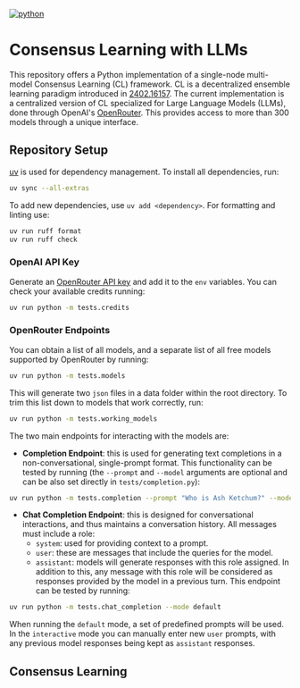[![python](https://img.shields.io/badge/Python-3.11-3776AB.svg?style=flat&logo=python&logoColor=white)](https://www.python.org)

# Consensus Learning with LLMs

This repository offers a Python implementation of a single-node multi-model Consensus Learning (CL) framework.
CL is a decentralized ensemble learning paradigm introduced in [2402.16157](https://arxiv.org/abs/2402.16157).
The current implementation is a centralized version of CL specialized for Large Language Models (LLMs), done through OpenAI's [OpenRouter](https://openrouter.ai/docs/quick-start).
This provides access to more than 300 models through a unique interface.

## Repository Setup

[uv](https://docs.astral.sh/uv/getting-started/installation/) is used for dependency management.
To install all dependencies, run:

```bash
uv sync --all-extras
```

To add new dependencies, use `uv add <dependency>`.
For formatting and linting use:

```bash
uv run ruff format
uv run ruff check
```

### OpenAI API Key

Generate an [OpenRouter API key](https://openrouter.ai/settings/keys) and add it to the `env` variables.
You can check your available credits running:

```bash
uv run python -m tests.credits
```

### OpenRouter Endpoints

You can obtain a list of all models, and a separate list of all free models supported by OpenRouter by running:

```bash
uv run python -m tests.models
```

This will generate two `json` files in a data folder within the root directory.
To trim this list down to models that work correctly, run:

```bash
uv run python -m tests.working_models
```

The two main endpoints for interacting with the models are:

* **Completion Endpoint**: this is used for generating text completions in a non-conversational, single-prompt format.
This functionality can be tested by running (the `--prompt` and `--model` arguments are optional and can be also set directly in `tests/completion.py`):

```bash
uv run python -m tests.completion --prompt "Who is Ash Ketchum?" --model "google/learnlm-1.5-pro-experimental:free"
```

* **Chat Completion Endpoint**: this is designed for conversational interactions, and thus maintains a conversation history.
All messages must include a role:
  * `system`: used for providing context to a prompt.
  * `user`: these are messages that include the queries for the model.
  * `assistant`: models will generate responses with this role assigned. In addition to this, any message with this role will be considered as responses provided by the model in a previous turn.
This endpoint can be tested by running:

```bash
uv run python -m tests.chat_completion --mode default
```

When running the `default` mode, a set of predefined prompts will be used. In the `interactive` mode you can manually enter new `user` prompts, with any previous model responses being kept as `assistant` responses.

## Consensus Learning
